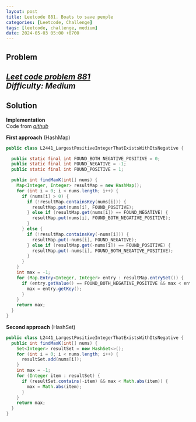 ```yaml
---
layout: post
title: Leetcode 881. Boats to save people
categories: [Leetcode, Challenge]
tags: [leetcode, challenge, medium]
date: 2024-05-03 05:00 +0700
---
```


## Problem
[_Leet code problem 881_](https://leetcode.com/problems/boats-to-save-people/description/)\
_Difficulty: Medium_
---
## Solution


**Implementation**\
Code from [_github_](https://github.com/nguyentaijs/Leetcode/blob/main/src/L2441_LargestPositiveIntegerThatExistsWithItsNegative.java)

**First approach** (HashMap)
```java
public class L2441_LargestPositiveIntegerThatExistsWithItsNegative {

  public static final int FOUND_BOTH_NEGATIVE_POSITIVE = 0;
  public static final int FOUND_NEGATIVE = -1;
  public static final int FOUND_POSITIVE = 1;

  public int findMaxK(int[] nums) {
    Map<Integer, Integer> resultMap = new HashMap();
    for (int i = 0; i < nums.length; i++) {
      if (nums[i] > 0) {
        if (!resultMap.containsKey(nums[i])) {
          resultMap.put(nums[i], FOUND_POSITIVE);
        } else if (resultMap.get(nums[i]) == FOUND_NEGATIVE) {
          resultMap.put(nums[i], FOUND_BOTH_NEGATIVE_POSITIVE);
        }
      } else {
        if (!resultMap.containsKey(-nums[i])) {
          resultMap.put(-nums[i], FOUND_NEGATIVE);
        } else if (resultMap.get(-nums[i]) == FOUND_POSITIVE) {
          resultMap.put(-nums[i], FOUND_BOTH_NEGATIVE_POSITIVE);
        }
      }
    }
    int max = -1;
    for (Map.Entry<Integer, Integer> entry : resultMap.entrySet()) {
      if (entry.getValue() == FOUND_BOTH_NEGATIVE_POSITIVE && max < entry.getKey()) {
        max = entry.getKey();
      }
    }
    return max;
  }
}
```

**Second approach** (HashSet)
```java
public class L2441_LargestPositiveIntegerThatExistsWithItsNegative {
  public int findMaxK(int[] nums) {
    Set<Integer> resultSet = new HashSet<>();
    for (int i = 0; i < nums.length; i++) {
      resultSet.add(nums[i]);
    }
    int max = -1;
    for (Integer item : resultSet) {
      if (resultSet.contains(-item) && max < Math.abs(item)) {
        max = Math.abs(item);
      }
    }
    return max;
  }
}
```


